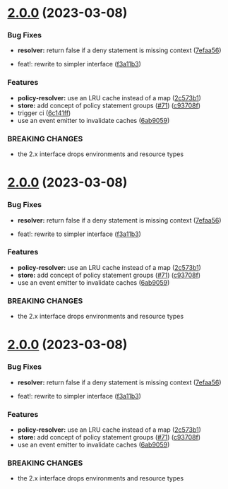 # [2.0.0](https://github.com/freakyfelt/could-could/compare/v1.0.0...v2.0.0) (2023-03-08)


### Bug Fixes

* **resolver:** return false if a deny statement is missing context ([7efaa56](https://github.com/freakyfelt/could-could/commit/7efaa56dc01e0cd35d540a6aabeb3e42f74bc880))


* feat!: rewrite to simpler interface ([f3a11b3](https://github.com/freakyfelt/could-could/commit/f3a11b35cca652c4896095741b073d013c0e9bc8))


### Features

* **policy-resolver:** use an LRU cache instead of a map ([2c573b1](https://github.com/freakyfelt/could-could/commit/2c573b1c5c7de0c3582efcacb1304bf6f57785a0))
* **store:** add concept of policy statement groups ([#71](https://github.com/freakyfelt/could-could/issues/71)) ([c93708f](https://github.com/freakyfelt/could-could/commit/c93708ff74245713e86d198f356a1ce2fbd585d6))
* trigger ci ([6c141ff](https://github.com/freakyfelt/could-could/commit/6c141ff784fa77ce8b00cfa7fe80753b59b3625e))
* use an event emitter to invalidate caches ([6ab9059](https://github.com/freakyfelt/could-could/commit/6ab9059d4fba7942cb3ebe105d533cde6bdf2ae1))


### BREAKING CHANGES

* the 2.x interface drops environments and resource types

# [2.0.0](https://github.com/freakyfelt/could-could/compare/v1.0.0...v2.0.0) (2023-03-08)


### Bug Fixes

* **resolver:** return false if a deny statement is missing context ([7efaa56](https://github.com/freakyfelt/could-could/commit/7efaa56dc01e0cd35d540a6aabeb3e42f74bc880))


* feat!: rewrite to simpler interface ([f3a11b3](https://github.com/freakyfelt/could-could/commit/f3a11b35cca652c4896095741b073d013c0e9bc8))


### Features

* **policy-resolver:** use an LRU cache instead of a map ([2c573b1](https://github.com/freakyfelt/could-could/commit/2c573b1c5c7de0c3582efcacb1304bf6f57785a0))
* **store:** add concept of policy statement groups ([#71](https://github.com/freakyfelt/could-could/issues/71)) ([c93708f](https://github.com/freakyfelt/could-could/commit/c93708ff74245713e86d198f356a1ce2fbd585d6))
* use an event emitter to invalidate caches ([6ab9059](https://github.com/freakyfelt/could-could/commit/6ab9059d4fba7942cb3ebe105d533cde6bdf2ae1))


### BREAKING CHANGES

* the 2.x interface drops environments and resource types

# [2.0.0](https://github.com/freakyfelt/could-could/compare/v1.0.0...v2.0.0) (2023-03-08)


### Bug Fixes

* **resolver:** return false if a deny statement is missing context ([7efaa56](https://github.com/freakyfelt/could-could/commit/7efaa56dc01e0cd35d540a6aabeb3e42f74bc880))


* feat!: rewrite to simpler interface ([f3a11b3](https://github.com/freakyfelt/could-could/commit/f3a11b35cca652c4896095741b073d013c0e9bc8))


### Features

* **policy-resolver:** use an LRU cache instead of a map ([2c573b1](https://github.com/freakyfelt/could-could/commit/2c573b1c5c7de0c3582efcacb1304bf6f57785a0))
* **store:** add concept of policy statement groups ([#71](https://github.com/freakyfelt/could-could/issues/71)) ([c93708f](https://github.com/freakyfelt/could-could/commit/c93708ff74245713e86d198f356a1ce2fbd585d6))
* use an event emitter to invalidate caches ([6ab9059](https://github.com/freakyfelt/could-could/commit/6ab9059d4fba7942cb3ebe105d533cde6bdf2ae1))


### BREAKING CHANGES

* the 2.x interface drops environments and resource types
